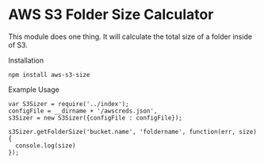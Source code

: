 # AWS S3 Folder Size Calculator
This module does one thing. It will calculate the total size of a folder inside of S3.

Installation

    npm install aws-s3-size

Example Usage

    var S3Sizer = require('../index');
    configFile = __dirname + '/awscreds.json',
    s3Sizer = new S3Sizer({configFile : configFile});

    s3Sizer.getFolderSize('bucket.name', 'foldername', function(err, size) {
      console.log(size)
    });